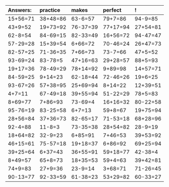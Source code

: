| Answers: | practice | makes | perfect | ! |
| :--- | :--- | :--- | :--- | :--- |
| 15+56=71 | 38+48=86 | 63-6=57 | 79+7=86 | 94-9=85 | 
| 43+9=52 | 19+73=92 | 76-37=39 | 77+17=94 | 27+54=81 | 
| 62-8=54 | 84-69=15 | 82-33=49 | 16+56=72 | 94-47=47 | 
| 57-29=28 | 15+39=54 | 6+66=72 | 70-46=24 | 26+47=73 | 
| 82-57=25 | 71-36=35 | 7+66=73 | 73-7=66 | 47+5=52 | 
| 93-69=24 | 83-78=5 | 47+16=63 | 29+28=57 | 88+5=93 | 
| 19+17=36 | 78-49=29 | 78+14=92 | 9+89=98 | 14+57=71 | 
| 84-59=25 | 9+14=23 | 62-18=44 | 72-46=26 | 19+6=25 | 
| 93-67=26 | 57+38=95 | 25+69=94 | 8+14=22 | 12+39=51 | 
| 4+7=11 | 67-49=18 | 39+55=94 | 51-22=29 | 78+5=83 | 
| 8+69=77 | 7+86=93 | 73-69=4 | 16+16=32 | 80-22=58 | 
| 95-76=19 | 83-25=58 | 6+7=13 | 59+8=67 | 19+75=94 | 
| 28+56=84 | 37+36=73 | 82-65=17 | 71-53=18 | 68+28=96 | 
| 92-4=88 | 11-8=3 | 73-35=38 | 28+54=82 | 28-9=19 | 
| 18+64=82 | 32-9=23 | 6+85=91 | 7+46=53 | 39+53=92 | 
| 46+15=61 | 75-57=18 | 19+18=37 | 6+86=92 | 69+25=94 | 
| 39+25=64 | 6+37=43 | 36+55=91 | 59+18=77 | 42-38=4 | 
| 8+49=57 | 65+8=73 | 18+35=53 | 59+4=63 | 39+42=81 | 
| 74+9=83 | 27+9=36 | 23-9=14 | 3+68=71 | 71-26=45 | 
| 90-13=77 | 92-33=59 | 61-38=23 | 53+29=82 | 60-33=27 | 
